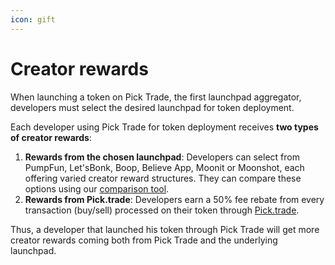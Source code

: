 ```yaml
---
icon: gift
---
```


# Creator rewards

When launching a token on Pick Trade, the first launchpad aggregator, developers must select the desired launchpad for token deployment.

Each developer using Pick Trade for token deployment receives **two types of creator rewards**:

1. **Rewards from the chosen launchpad**: Developers can select from PumpFun, Let'sBonk, Boop, Believe App, Moonit or Moonshot, each offering varied creator reward structures. They can compare these options using our [comparison tool](interactive-blocks/launchpad-rate.md).
2. **Rewards from Pick.trade**: Developers earn a 50% fee rebate from every transaction (buy/sell) processed on their token through [Pick.trade](https://pick.trade/).

Thus, a developer that launched his token through Pick Trade will get more creator rewards coming both from Pick Trade and the underlying launchpad.
